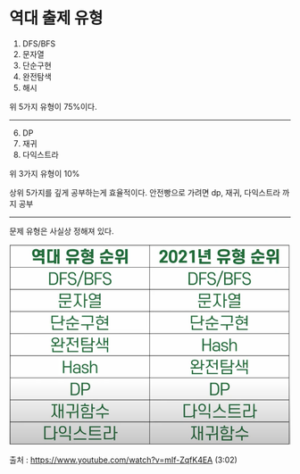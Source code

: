 # 역대 출제 유형

1. DFS/BFS
2. 문자열
3. 단순구현
4. 완전탐색
5. 해시

위 5가지 유형이 75%이다.

---
6. DP
7. 재귀
8. 다익스트라

위 3가지 유형이 10%

상위 5가지를 깊게 공부하는게 효율적이다.
안전빵으로 가려면 dp, 재귀, 다익스트라 까지 공부

---

문제 유형은 사실상 정해져 있다.

![img.png](img.png)

출처 : https://www.youtube.com/watch?v=mIf-ZqfK4EA (3:02)